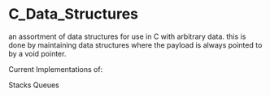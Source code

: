 # C_Data_Structures
an assortment of data structures for use in C with arbitrary data.
this is done by maintaining data structures where the payload is 
always pointed to by a void pointer. 

Current Implementations of:

Stacks
Queues


